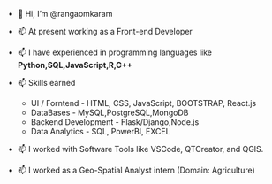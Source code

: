 - 👋 Hi, I’m @rangaomkaram
-  📫 At present working as a Front-end Developer
- 📫 I have experienced in programming languages like <b>Python,SQL,JavaScript,R,C++</b>
- 📫 Skills earned 
       <ul>
       <li> UI / Forntend         - HTML, CSS, JavaScript, BOOTSTRAP, React.js</li>
       <li> DataBases             - MySQL,PostgreSQL,MongoDB </li>
       <li> Backend Development   - Flask/Django,Node.js  </li>
        <li> Data Analytics       - SQL, PowerBI, EXCEL
      </ul>

- 📫 I worked with Software Tools like VSCode, QTCreator, and QGIS.
- 📫 I worked as a Geo-Spatial Analyst intern (Domain: Agriculture) 


 
<!---
rangaomkaram/rangaomkaram is a ✨ special ✨ repository because its `README.md` (this file) appears on your GitHub profile.
You can click the Preview link to take a look at your changes.
--->
